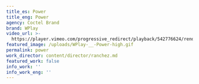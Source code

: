 ```yaml
---
title_es: Power
title_eng: Power
agency: Coctel Brand
brand: WPlay
video_url: >-
  https://player.vimeo.com/progressive_redirect/playback/542776624/rendition/720p/file.mp4?loc=external&log_user=0&signature=f054fa5e98bd091c94d3059ec26384998613b70f7931e10f8a9a5b08609c73c8
featured_image: /uploads/WPlay-__-Power-high.gif
permalink: power
work_director: content/director/ranchez.md
featured_work: false
info_work: ''
info_work_eng: ''
---
```


